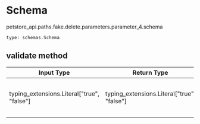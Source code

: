 # Schema
petstore_api.paths.fake.delete.parameters.parameter_4.schema
```
type: schemas.Schema
```

## validate method
Input Type | Return Type | Notes
------------ | ------------- | -------------
typing_extensions.Literal["true", "false"] | typing_extensions.Literal["true", "false"] | must be one of ["true", "false"]

